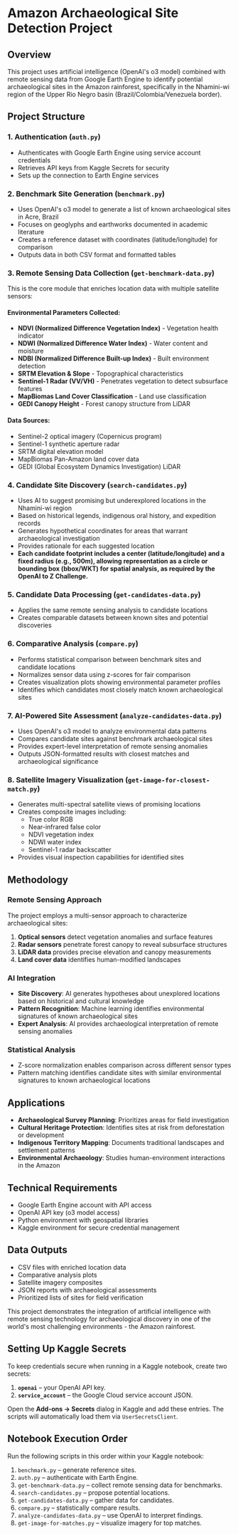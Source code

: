 # Amazon Archaeological Site Detection Project

## Overview
This project uses artificial intelligence (OpenAI's o3 model) combined with remote sensing data from Google Earth Engine to identify potential archaeological sites in the Amazon rainforest, specifically in the Nhamini-wi region of the Upper Rio Negro basin (Brazil/Colombia/Venezuela border).

## Project Structure

### 1. Authentication (`auth.py`)
- Authenticates with Google Earth Engine using service account credentials
- Retrieves API keys from Kaggle Secrets for security
- Sets up the connection to Earth Engine services

### 2. Benchmark Site Generation (`benchmark.py`)
- Uses OpenAI's o3 model to generate a list of known archaeological sites in Acre, Brazil
- Focuses on geoglyphs and earthworks documented in academic literature
- Creates a reference dataset with coordinates (latitude/longitude) for comparison
- Outputs data in both CSV format and formatted tables

### 3. Remote Sensing Data Collection (`get-benchmark-data.py`)
This is the core module that enriches location data with multiple satellite sensors:

#### Environmental Parameters Collected:
- **NDVI (Normalized Difference Vegetation Index)** - Vegetation health indicator
- **NDWI (Normalized Difference Water Index)** - Water content and moisture
- **NDBI (Normalized Difference Built-up Index)** - Built environment detection
- **SRTM Elevation & Slope** - Topographical characteristics
- **Sentinel-1 Radar (VV/VH)** - Penetrates vegetation to detect subsurface features
- **MapBiomas Land Cover Classification** - Land use classification
- **GEDI Canopy Height** - Forest canopy structure from LiDAR

#### Data Sources:
- Sentinel-2 optical imagery (Copernicus program)
- Sentinel-1 synthetic aperture radar
- SRTM digital elevation model
- MapBiomas Pan-Amazon land cover data
- GEDI (Global Ecosystem Dynamics Investigation) LiDAR


### 4. Candidate Site Discovery (`search-candidates.py`)
- Uses AI to suggest promising but underexplored locations in the Nhamini-wi region
- Based on historical legends, indigenous oral history, and expedition records
- Generates hypothetical coordinates for areas that warrant archaeological investigation
- Provides rationale for each suggested location
- **Each candidate footprint includes a center (latitude/longitude) and a fixed radius (e.g., 500m), allowing representation as a circle or bounding box (bbox/WKT) for spatial analysis, as required by the OpenAI to Z Challenge.**

### 5. Candidate Data Processing (`get-candidates-data.py`)
- Applies the same remote sensing analysis to candidate locations
- Creates comparable datasets between known sites and potential discoveries

### 6. Comparative Analysis (`compare.py`)
- Performs statistical comparison between benchmark sites and candidate locations
- Normalizes sensor data using z-scores for fair comparison
- Creates visualization plots showing environmental parameter profiles
- Identifies which candidates most closely match known archaeological sites

### 7. AI-Powered Site Assessment (`analyze-candidates-data.py`)
- Uses OpenAI's o3 model to analyze environmental data patterns
- Compares candidate sites against benchmark archaeological sites
- Provides expert-level interpretation of remote sensing anomalies
- Outputs JSON-formatted results with closest matches and archaeological significance

### 8. Satellite Imagery Visualization (`get-image-for-closest-match.py`)
- Generates multi-spectral satellite views of promising locations
- Creates composite images including:
  - True color RGB
  - Near-infrared false color
  - NDVI vegetation index
  - NDWI water index
  - Sentinel-1 radar backscatter
- Provides visual inspection capabilities for identified sites

## Methodology

### Remote Sensing Approach
The project employs a multi-sensor approach to characterize archaeological sites:
1. **Optical sensors** detect vegetation anomalies and surface features
2. **Radar sensors** penetrate forest canopy to reveal subsurface structures
3. **LiDAR data** provides precise elevation and canopy measurements
4. **Land cover data** identifies human-modified landscapes

### AI Integration
- **Site Discovery**: AI generates hypotheses about unexplored locations based on historical and cultural knowledge
- **Pattern Recognition**: Machine learning identifies environmental signatures of known archaeological sites
- **Expert Analysis**: AI provides archaeological interpretation of remote sensing anomalies

### Statistical Analysis
- Z-score normalization enables comparison across different sensor types
- Pattern matching identifies candidate sites with similar environmental signatures to known archaeological locations

## Applications
- **Archaeological Survey Planning**: Prioritizes areas for field investigation
- **Cultural Heritage Protection**: Identifies sites at risk from deforestation or development
- **Indigenous Territory Mapping**: Documents traditional landscapes and settlement patterns
- **Environmental Archaeology**: Studies human-environment interactions in the Amazon

## Technical Requirements
- Google Earth Engine account with API access
- OpenAI API key (o3 model access)
- Python environment with geospatial libraries
- Kaggle environment for secure credential management

## Data Outputs
- CSV files with enriched location data
- Comparative analysis plots
- Satellite imagery composites
- JSON reports with archaeological assessments
- Prioritized lists of sites for field verification

This project demonstrates the integration of artificial intelligence with remote sensing technology for archaeological discovery in one of the world's most challenging environments - the Amazon rainforest.

## Setting Up Kaggle Secrets

To keep credentials secure when running in a Kaggle notebook, create two secrets:

1. **`openai`** – your OpenAI API key.
2. **`service_account`** – the Google Cloud service account JSON.

Open the **Add-ons → Secrets** dialog in Kaggle and add these entries. The scripts will automatically load them via `UserSecretsClient`.

## Notebook Execution Order

Run the following scripts in this order within your Kaggle notebook:

1. `benchmark.py` – generate reference sites.
2. `auth.py` – authenticate with Earth Engine.
3. `get-benchmark-data.py` – collect remote sensing data for benchmarks.
4. `search-candidates.py` – propose potential locations.
5. `get-candidates-data.py` – gather data for candidates.
6. `compare.py` – statistically compare results.
7. `analyze-candidates-data.py` – use OpenAI to interpret findings.
8. `get-image-for-matches.py` – visualize imagery for top matches.
